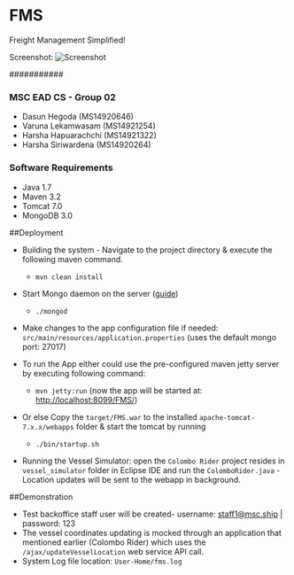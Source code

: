 # FMS
Freight Management Simplified! 

Screenshot:
![Screenshot](https://cloud.githubusercontent.com/assets/388121/9705516/9310600e-54e4-11e5-8273-aa807b70d333.png)

###########

<h3>MSC EAD CS - Group 02</h3>
<ul>
<li>Dasun Hegoda (MS14920646)</li>
<li>Varuna Lekamwasam (MS14921254)</li>
<li>Harsha Hapuarachchi (MS14921322)</li>
<li>Harsha Siriwardena (MS14920264)</li>
</ul>
<h3>Software Requirements</h3>
<ul>
<li>Java 1.7</li>
<li>Maven 3.2</li>
<li>Tomcat 7.0</li>
<li>MongoDB 3.0</li>
</ul>


##Deployment
* Building the system - Navigate to the project directory & execute the following maven command.
  * `mvn clean install`

* Start Mongo daemon on the server ([guide](http://docs.mongodb.org/master/tutorial/manage-mongodb-processes/))
  * `./mongod`

* Make changes to the app configuration file if needed: `src/main/resources/application.properties` (uses the default mongo port: 27017)

* To run the App either could use the pre-configured maven jetty server by executing following command:
  * `mvn jetty:run` (now the app will be started at: [http://localhost:8099/FMS/](http://localhost:8099/FMS/))
* Or else Copy the `target/FMS.war` to the installed `apache-tomcat-7.x.x/webapps` folder & start the tomcat by running 
  * `./bin/startup.sh`

* Running the Vessel Simulator: open the `Colombo Rider` project resides in `vessel_simulator` folder in Eclipse IDE and run the `ColomboRider.java` - Location updates will be sent to the webapp in background.

##Demonstration
* Test backoffice staff user will be created- username: staff1@msc.ship | password: 123
* The vessel coordinates updating is mocked through an application that mentioned earlier (Colombo Rider) which uses the `/ajax/updateVesselLocation` web service API call.
* System Log file location: `User-Home/fms.log`










